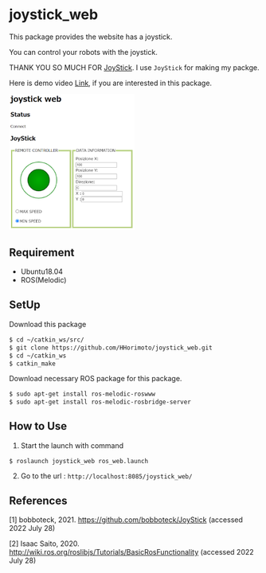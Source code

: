 # joystick_web
This package provides the website has a joystick.

You can control your robots with the joystick.

THANK YOU SO MUCH FOR [JoyStick](https://github.com/bobboteck/JoyStick). I use `JoyStick` for making my packge.

Here is demo video [Link](https://youtu.be/s7hZe3tuLwk), if you are interested in this package.

<img src=./images/index.png width="50%">

## Requirement
+ Ubuntu18.04
+ ROS(Melodic)

## SetUp
Download this package

```shell
$ cd ~/catkin_ws/src/
$ git clone https://github.com/HHorimoto/joystick_web.git
$ cd ~/catkin_ws
$ catkin_make
```

Download necessary ROS package for this package.

```shell
$ sudo apt-get install ros-melodic-roswww
$ sudo apt-get install ros-melodic-rosbridge-server
```

## How to Use

1. Start the launch with command
```shell
$ roslaunch joystick_web ros_web.launch
```

2. Go to the url : `http://localhost:8085/joystick_web/`

## References
[1] bobboteck, 2021. https://github.com/bobboteck/JoyStick (accessed 2022 July 28)

[2] Isaac Saito, 2020. http://wiki.ros.org/roslibjs/Tutorials/BasicRosFunctionality (accessed 2022 July 28)